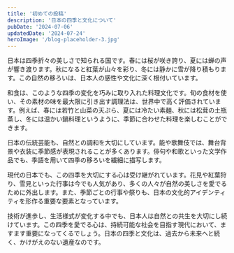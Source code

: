 ```yaml
---
title: '初めての投稿'
description: '日本の四季と文化について'
pubDate: '2024-07-06'
updatedDate: '2024-07-24'
heroImage: '/blog-placeholder-3.jpg'
---
```


日本は四季折々の美しさで知られる国です。春には桜が咲き誇り、夏には蝉の声が響き渡ります。秋になると紅葉が山々を彩り、冬には静かに雪が降り積もります。この自然の移ろいは、日本人の感性や文化に深く根付いています。

和食は、このような四季の変化を巧みに取り入れた料理文化です。旬の食材を使い、その素材の味を最大限に引き出す調理法は、世界中で高く評価されています。例えば、春には若竹と山菜の天ぷら、夏には冷たい素麺、秋には松茸の土瓶蒸し、冬には温かい鍋料理というように、季節に合わせた料理を楽しむことができます。

日本の伝統芸能も、自然との調和を大切にしています。能や歌舞伎では、舞台背景や衣装に季節感が表現されることが多くあります。俳句や和歌といった文学作品でも、季語を用いて四季の移ろいを繊細に描写します。

現代の日本でも、この四季を大切にする心は受け継がれています。花見や紅葉狩り、雪見といった行事は今でも人気があり、多くの人々が自然の美しさを愛でるために外出します。また、季節ごとの行事や祭りも、日本の文化的アイデンティティを形作る重要な要素となっています。

技術が進歩し、生活様式が変化する中でも、日本人は自然との共生を大切にし続けています。この四季を愛でる心は、持続可能な社会を目指す現代において、ますます重要になってくるでしょう。日本の四季と文化は、過去から未来へと続く、かけがえのない遺産なのです。
